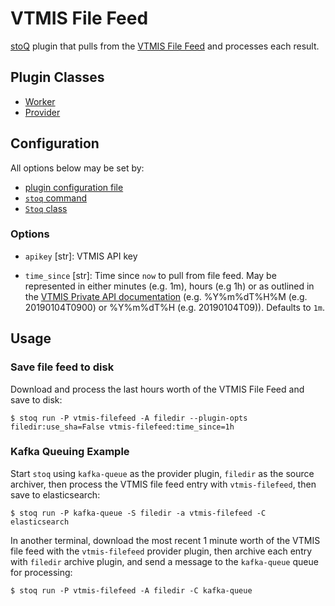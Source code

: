 # VTMIS File Feed

[stoQ](https://stoq-framework.readthedocs.io/en/latest/index.html) plugin that pulls from the [VTMIS File Feed](https://www.virustotal.com/en/documentation/private-api/#file-feed) and processes each result.

## Plugin Classes

- [Worker](https://stoq-framework.readthedocs.io/en/latest/dev/workers.html)
- [Provider](https://stoq-framework.readthedocs.io/en/latest/dev/providers.html)

## Configuration

All options below may be set by:

- [plugin configuration file](https://stoq-framework.readthedocs.io/en/latest/dev/plugin_overview.html#configuration)
- [`stoq` command](https://stoq-framework.readthedocs.io/en/latest/gettingstarted.html#plugin-options)
- [`Stoq` class](https://stoq-framework.readthedocs.io/en/latest/dev/core.html?highlight=plugin_opts#using-providers)

### Options

- `apikey` [str]: VTMIS API key

- `time_since` [str]: Time since `now` to pull from file feed. May be represented in either minutes (e.g. 1m), hours (e.g 1h) or as outlined in the [VTMIS Private API documentation](https://www.virustotal.com/en/documentation/private-api/#file-feed) (e.g. %Y%m%dT%H%M (e.g. 20190104T0900) or %Y%m%dT%H (e.g. 20190104T09)). Defaults to `1m`.

## Usage

### Save file feed to disk

Download and process the last hours worth of the VTMIS File Feed and save to disk:

    $ stoq run -P vtmis-filefeed -A filedir --plugin-opts filedir:use_sha=False vtmis-filefeed:time_since=1h

### Kafka Queuing Example

Start `stoq` using `kafka-queue` as the provider plugin, `filedir` as the source archiver, then process the VTMIS file feed entry with `vtmis-filefeed`, then save to elasticsearch:

    $ stoq run -P kafka-queue -S filedir -a vtmis-filefeed -C elasticsearch

In another terminal, download the most recent 1 minute worth of the VTMIS file feed with the `vtmis-filefeed` provider plugin, then archive each entry with `filedir` archive plugin, and send a message to the `kafka-queue` queue for processing:

    $ stoq run -P vtmis-filefeed -A filedir -C kafka-queue